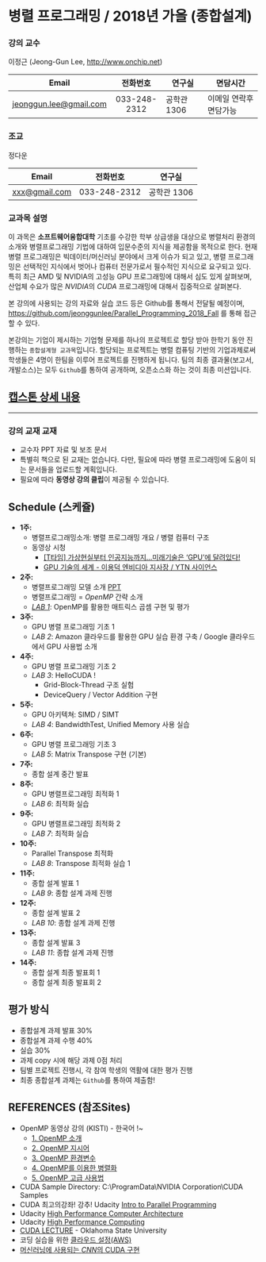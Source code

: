# 병렬 프로그래밍 / 2018년 가을 (종합설계)

### 강의 교수
 이정근 (Jeong-Gun Lee, http://www.onchip.net)
 
| Email | 전화번호 | 연구실 | 면담시간 |
| :---: | :---: | ------ | ----- |
| jeonggun.lee@gmail.com | 033-248-2312 | 공학관 1306 | 이메일 연락후 면담가능 |

### 조교
 정다운

| Email | 전화번호 | 연구실 |
| :---: | :---: | ------ |
| xxx@gmail.com | 033-248-2312 | 공학관 1306 |

### 교과목 설명
이 과목은 **소프트웨어융합대학** 기초를 수강한 학부 상급생을 대상으로 병렬처리 환경의 소개와 병렬프로그래밍 기법에 대하여 입문수준의 지식을 제공함을 목적으로 한다. 현재 병렬 프로그래밍은 빅데이터/머신러닝 분야에서 크게 이슈가 되고 있고, 병렬 프로그래밍은 선택적인 지식에서 벗어나 컴퓨터 전문가로서 필수적인 지식으로 요구되고 있다. 특히 최근 AMD 및 NVIDIA의 고성능 GPU 프로그래밍에 대해서 심도 있게 살펴보며, 산업체 수요가 많은 *NVIDIA*의 *CUDA* 프로그래밍에 대해서 집중적으로 살펴본다.

본 강의에 사용되는 강의 자료와 실습 코드 등은 Github를 통해서 전달될 예정이며, https://github.com/jeonggunlee/Parallel_Programming_2018_Fall 를 통해 접근할 수 있다.

본강의는 기업이 제시하는 기업형 문제를 하나의 프로젝트로 할당 받아 한학기 동안 진행하는 ```종합설계형 교과목```입니다. 할당되는 프로젝트는 병렬 컴퓨팅 기반의 기업과제로써 학생들은 4명이 한팀을 이루어 프로젝트를 진행하게 됩니다. 팀의 최종 결과물(보고서, 개발소스)는 모두 ```Github```를 통하여 공개하며, 오픈소스화 하는 것이 최종 미션입니다.

## [캡스톤 상세 내용](https://github.com/jeonggunlee/Parallel_Programming_2018_Fall/blob/master/Capstone/readme.md)

*  *  *

### 강의 교재 교재
  - 교수자 PPT 자료 및 보조 문서
  - 특별히 책으로 된 교재는 없습니다. 다만, 필요에 따라 병렬 프로그래밍에 도움이 되는 문서들을 업로드할 계획입니다.
  - 필요에 따라 **동영상 강의 클립**이 제공될 수 있습니다.
  
## Schedule (스케쥴)
  - **1주:**
    -	병렬프로그래밍소개: 병렬 프로그래밍 개요 / 병렬 컴퓨터 구조
    - 동영상 시청
        - [[T타임] 가상현실부터 인공지능까지…미래기술은 ‘GPU’에 달려있다!](https://www.youtube.com/watch?v=srLim-zAAIs)
        - [GPU 기술의 세계 - 이용덕 엔비디아 지사장 / YTN 사이언스](https://www.youtube.com/watch?v=34uW5k77AOA)
  - **2주:**
    - 병렬프로그래밍 모델 소개 [PPT](https://github.com/jeonggunlee/Parallel_Programming_2018_Fall/blob/master/PPTs/Intro_PC_Under.pdf)
    -	병렬프로그래밍 = *OpenMP* 간략 소개
    - *[LAB 1](https://github.com/jeonggunlee/Parallel_Programming_2018_Fall/blob/master/LAB/Lab1/openmp.md)*: OpenMP를 활용한 매트릭스 곱셈 구현 및 평가
  - **3주:**
    -	GPU 병렬 프로그래밍 기초 1
    - *LAB 2*: Amazon 클라우드를 활용한 GPU 실습 환경 구축 / Google 클라우드에서 GPU 사용법 소개
  - **4주:**
    -	GPU 병렬 프로그래밍 기초 2
    - *LAB 3*: HelloCUDA !
       - Grid-Block-Thread 구조 실험
       - DeviceQuery / Vector Addition 구현
  - **5주:**
    -	GPU 아키텍쳐: SIMD / SIMT
    - *LAB 4*: BandwidthTest, Unified Memory 사용 실습
  - **6주:**
    -	GPU 병렬 프로그래밍 기초 3
    - *LAB 5*: Matrix Transpose 구현 (기본)
  - **7주:**
    - 종합 설계 중간 발표
  - **8주:**
    -	GPU 병렬프로그래밍 최적화 1
    - *LAB 6*: 최적화 실습
  - **9주:**
    -	GPU 병렬프로그래밍 최적화 2
    - *LAB 7*: 최적화 실습
  - **10주:**
    -	Parallel Transpose 최적화 
    - *LAB 8*: Transpose 최적화 실습 1
  - **11주:**
    -	종합 설계 발표 1
    - *LAB 9*: 종합 설계 과제 진행
  - **12주:**
    -	종합 설계 발표 2
    - *LAB 10*: 종합 설계 과제 진행
  - **13주:**
    -	종합 설계 발표 3
    - *LAB 11*: 종합 설계 과제 진행
  - **14주:**
    -	종합 설계 최종 발표회 1
    - 종합 설계 최종 발표회 2

## 평가 방식
  - 종합설계 과제 발표 30%
  - 종합설계 과제 수행 40%
  - 실습 30%
  - 과제 copy 시에 해당 과제 0점 처리
  - 팀별 프로젝트 진행시, 각 참여 학생의 역활에 대한 평가 진행
  - 최종 종합설계 과제는 ```Github```를 통하여 제출함!

## REFERENCES (참조Sites)
  - OpenMP 동영상 강의 (KISTI) - 한국어 !~
     - [1. OpenMP 소개](https://www.youtube.com/watch?v=6rXJneScWFM)
     - [2. OpenMP 지시어](https://www.youtube.com/watch?v=_K8PTVYjDmc)
     - [3. OpenMP 환경변수](https://www.youtube.com/watch?v=LKrEWu_5dSQ&t=137s)
     - [4. OpenMP를 이용한 병렬화](https://www.youtube.com/watch?v=xuEo51976d8)
     - [5. OpenMP 고급 사용법](https://www.youtube.com/watch?v=LP3IuENi17M)
  - CUDA Sample Directory: C:\ProgramData\NVIDIA Corporation\CUDA Samples
  - CUDA 최고의강좌! 강추! Udacity [Intro to Parallel Programming](https://www.youtube.com/watch?v=F620ommtjqk&list=PLAwxTw4SYaPnFKojVQrmyOGFCqHTxfdv2)
  - Udacity [High Performance Computer Architecture](https://www.youtube.com/watch?v=tawb_aeYQ2g&list=PLAwxTw4SYaPmqpjgrmf4-DGlaeV0om4iP&index=1)
  - Udacity [High Performance Computing](https://www.youtube.com/watch?v=grD5en6_IiQ&list=PLAwxTw4SYaPk8NaXIiFQXWK6VPnrtMRXC)
  - [CUDA LECTURE](https://www.youtube.com/watch?v=sxhvmTveO2A) - Oklahoma State University
  - 코딩 실습을 위한 [클라우드 설정(AWS)](https://github.com/jeonggunlee/CUDATeaching/blob/master/gpu4cloud.md) 
  - [머신러닝에 사용되는 *CNN*의 CUDA 구현](https://sites.google.com/site/5kk73gpu2013/assignment/cnn)
